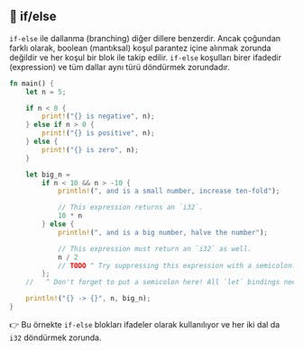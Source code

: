 ## 🔀 if/else

`if-else` ile dallanma (branching) diğer dillere benzerdir. Ancak çoğundan farklı olarak, boolean (mantıksal) koşul parantez içine alınmak zorunda değildir ve her koşul bir blok ile takip edilir. `if-else` koşulları birer ifadedir (expression) ve tüm dallar aynı türü döndürmek zorundadır.

```rust
fn main() {
    let n = 5;

    if n < 0 {
        print!("{} is negative", n);
    } else if n > 0 {
        print!("{} is positive", n);
    } else {
        print!("{} is zero", n);
    }

    let big_n =
        if n < 10 && n > -10 {
            println!(", and is a small number, increase ten-fold");

            // This expression returns an `i32`.
            10 * n
        } else {
            println!(", and is a big number, halve the number");

            // This expression must return an `i32` as well.
            n / 2
            // TODO ^ Try suppressing this expression with a semicolon.
        };
    //   ^ Don't forget to put a semicolon here! All `let` bindings need it.

    println!("{} -> {}", n, big_n);
}
```

👉 Bu örnekte `if-else` blokları ifadeler olarak kullanılıyor ve her iki dal da `i32` döndürmek zorunda.
